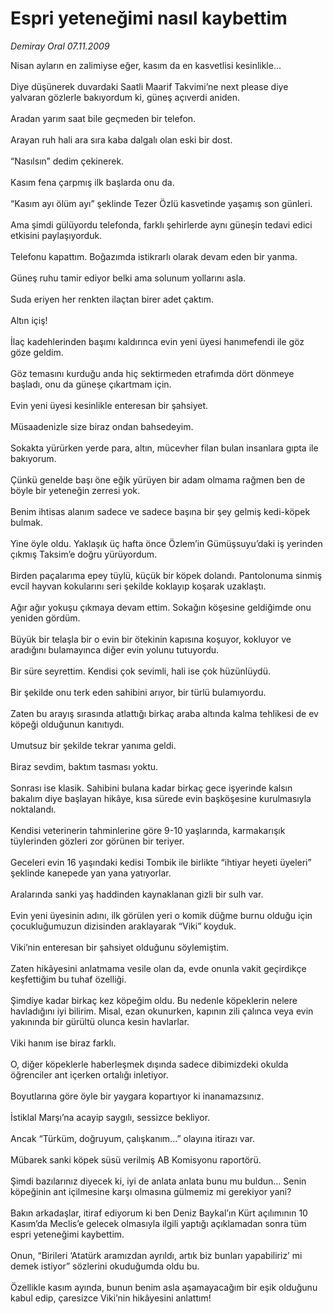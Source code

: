 # Espri yeteneğimi nasıl kaybettim

*Demiray Oral 07.11.2009*

<div class="taraf_structure_2col_1zq">
<div class="margen_n">



 <p>Nisan ayların en zalimiyse eğer, kasım da en kasvetlisi kesinlikle… <br/><br/>Diye düşünerek duvardaki Saatli Maarif Takvimi’ne next please diye yalvaran gözlerle bakıyordum ki, güneş açıverdi aniden. <br/><br/>Aradan yarım saat bile geçmeden bir telefon. <br/><br/>Arayan ruh hali ara sıra kaba dalgalı olan eski bir dost. <br/><br/>“Nasılsın” dedim çekinerek. <br/><br/>Kasım fena çarpmış ilk başlarda onu da. <br/><br/>“Kasım ayı ölüm ayı” şeklinde Tezer Özlü kasvetinde yaşamış son günleri. <br/><br/>Ama şimdi gülüyordu telefonda, farklı şehirlerde aynı güneşin tedavi edici etkisini paylaşıyorduk. <br/><br/>Telefonu kapattım. Boğazımda istikrarlı olarak devam eden bir yanma. <br/><br/>Güneş ruhu tamir ediyor belki ama solunum yollarını asla. <br/><br/>Suda eriyen her renkten ilaçtan birer adet çaktım. <br/><br/>Altın içiş! <br/><br/>İlaç kadehlerinden başımı kaldırınca evin yeni üyesi hanımefendi ile göz göze geldim. <br/><br/>Göz temasını kurduğu anda hiç sektirmeden etrafımda dört dönmeye başladı, onu da güneşe çıkartmam için. <br/><br/>Evin yeni üyesi kesinlikle enteresan bir şahsiyet. <br/><br/>Müsaadenizle size biraz ondan bahsedeyim. <br/><br/>Sokakta yürürken yerde para, altın, mücevher filan bulan insanlara gıpta ile bakıyorum.<br/><br/>Çünkü genelde başı öne eğik yürüyen bir adam olmama rağmen ben de böyle bir yeteneğin zerresi yok. <br/><br/>Benim ihtisas alanım sadece ve sadece başına bir şey gelmiş kedi-köpek bulmak. <br/><br/>Yine öyle oldu. Yaklaşık üç hafta önce Özlem’in Gümüşsuyu’daki iş yerinden çıkmış Taksim’e doğru yürüyordum. <br/><br/>Birden paçalarıma epey tüylü, küçük bir köpek dolandı. Pantolonuma sinmiş evcil hayvan kokularını seri şekilde koklayıp koşarak uzaklaştı. <br/><br/>Ağır ağır yokuşu çıkmaya devam ettim. Sokağın köşesine geldiğimde onu yeniden gördüm. <br/><br/>Büyük bir telaşla bir o evin bir ötekinin kapısına koşuyor, kokluyor ve aradığını bulamayınca diğer evin yolunu tutuyordu. <br/><br/>Bir süre seyrettim. Kendisi çok sevimli, hali ise çok hüzünlüydü. <br/><br/>Bir şekilde onu terk eden sahibini arıyor, bir türlü bulamıyordu. <br/><br/>Zaten bu arayış sırasında atlattığı birkaç araba altında kalma tehlikesi de ev köpeği olduğunun kanıtıydı. <br/><br/>Umutsuz bir şekilde tekrar yanıma geldi. <br/><br/>Biraz sevdim, baktım tasması yoktu. <br/><br/>Sonrası ise klasik. Sahibini bulana kadar birkaç gece işyerinde kalsın bakalım diye başlayan hikâye, kısa sürede evin başköşesine kurulmasıyla noktalandı. <br/><br/>Kendisi veterinerin tahminlerine göre 9-10 yaşlarında, karmakarışık tüylerinden gözleri zor görünen bir teriyer. <br/><br/>Geceleri evin 16 yaşındaki kedisi Tombik ile birlikte “ihtiyar heyeti üyeleri” şeklinde kanepede yan yana yatıyorlar. <br/><br/>Aralarında sanki yaş haddinden kaynaklanan gizli bir sulh var. <br/><br/>Evin yeni üyesinin adını, ilk görülen yeri o komik düğme burnu olduğu için çocukluğumuzun dizisinden araklayarak “Viki” koyduk. <br/><br/>Viki’nin enteresan bir şahsiyet olduğunu söylemiştim. <br/><br/>Zaten hikâyesini anlatmama vesile olan da, evde onunla vakit geçirdikçe keşfettiğim bu tuhaf özelliği. <br/><br/>Şimdiye kadar birkaç kez köpeğim oldu. Bu nedenle köpeklerin nelere havladığını iyi bilirim. Misal, ezan okunurken, kapının zili çalınca veya evin yakınında bir gürültü olunca kesin havlarlar. <br/><br/>Viki hanım ise biraz farklı. <br/><br/>O, diğer köpeklerle haberleşmek dışında sadece dibimizdeki okulda öğrenciler ant içerken ortalığı inletiyor. <br/><br/>Boyutlarına göre öyle bir yaygara kopartıyor ki inanamazsınız. <br/><br/>İstiklal Marşı’na acayip saygılı, sessizce bekliyor. <br/><br/>Ancak “Türküm, doğruyum, çalışkanım...” olayına itirazı var. <br/><br/>Mübarek sanki köpek süsü verilmiş AB Komisyonu raportörü. <br/><br/>Şimdi bazılarınız diyecek ki, iyi de anlata anlata bunu mu buldun... Senin köpeğinin ant içilmesine karşı olmasına gülmemiz mi gerekiyor yani? <br/><br/>Bakın arkadaşlar, itiraf ediyorum ki ben Deniz Baykal’ın Kürt açılımının 10 Kasım’da Meclis’e gelecek olmasıyla ilgili yaptığı açıklamadan sonra tüm espri yeteneğimi kaybettim. <br/><br/>Onun, “Birileri ‘Atatürk aramızdan ayrıldı, artık biz bunları yapabiliriz’ mi demek istiyor” sözlerini okuduğumda oldu bu. <br/><br/>Özellikle kasım ayında, bunun benim asla aşamayacağım bir eşik olduğunu kabul edip, çaresizce Viki’nin hikâyesini anlattım!</p>
<br/>
<br/>
<br/>



<br/>


<div id="taraf_not">
</div>

</div>


</div>
